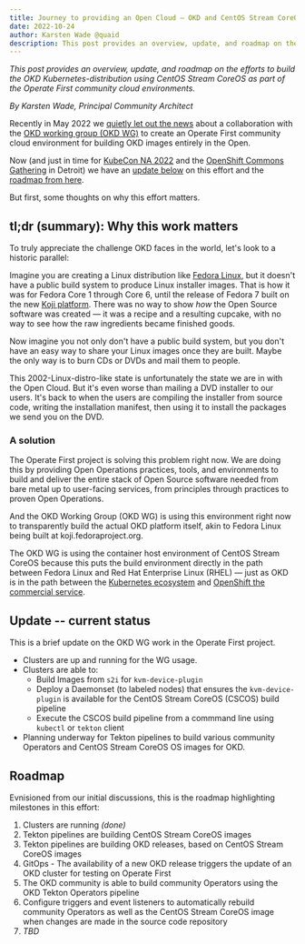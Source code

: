 ```yaml
---
title: Journey to providing an Open Cloud — OKD and CentOS Stream CoreOS update
date: 2022-10-24
author: Karsten Wade @quaid
description: This post provides an overview, update, and roadmap on the efforts to build the OKD Kubernetes-distribution using CentOS Stream CoreOS as part of the Operate First community cloud environments.
---
```


_This post provides an overview, update, and roadmap on the efforts to build the OKD Kubernetes-distribution using CentOS Stream CoreOS as part of the Operate First community cloud environments._

_By Karsten Wade, Principal Community Architect_

Recently in May 2022 we [quietly let out the news](https://www.operate-first.cloud/blog/kube-con-valencia-eu-2022-trip-report#okd-fedora-coreos) about a collaboration with the [OKD working group (OKD WG)](https://www.okd.io/working-groups/#okd-primary-working-group) to create an Operate First community cloud environment for building OKD images entirely in the Open.

Now (and just in time for [KubeCon NA 2022](https://events.linuxfoundation.org/kubecon-cloudnativecon-north-america/) and the [OpenShift Commons Gathering](https://commons.openshift.org/gatherings/kubecon-22-oct-25/) in Detroit) we have an [update below](#update) on this effort and the [roadmap from here](#roadmap).

But first, some thoughts on why this effort matters.

## tl;dr (summary): Why this work matters

To truly appreciate the challenge OKD faces in the world, let's look to a historic parallel:

Imagine you are creating a Linux distribution like [Fedora Linux](https://getfedora.org), but it doesn't have a public build system to produce Linux installer images.
That is how it was for Fedora Core 1 through Core 6, until the release of Fedora 7 built on the new [Koji platform](https://koji.fedoraproject.org).
There was no way to show *how* the Open Source software was created — it was a recipe and a resulting cupcake, with no way to see how the raw ingredients became finished goods.

Now imagine you not only don't have a public build system, but you don't have an easy way to share your Linux images once they are built.
Maybe the only way is to burn CDs or DVDs and mail them to people.

This 2002-Linux-distro-like state is unfortunately the state we are in with the Open Cloud.
But it's even worse than mailing a DVD installer to our users.
It's back to when the users are compiling the installer from source code, writing the installation manifest, then using it to install the packages we send you on the DVD.

### A solution

The Operate First project is solving this problem right now. We are doing this by providing Open Operations practices, tools, and environments to build and deliver the entire stack of Open Source software needed from bare metal up to user-facing services, from principles through practices to proven Open Operations.

And the OKD Working Group (OKD WG) is using this environment right now to transparently build the actual OKD platform itself, akin to Fedora Linux being built at koji.fedoraproject.org.

The OKD WG is using the container host environment of CentOS Stream CoreOS because this puts the build environment directly in the path between Fedora Linux and Red Hat Enterprise Linux (RHEL) — just as OKD is in the path between the [Kubernetes ecosystem](https://kubernetes.io) and [OpenShift the commercial service](https://cloud.redhat.com).

<a name="update"></a>
## Update -- current status

This is a brief update on the OKD WG work in the Operate First project.

* Clusters are up and running for the WG usage.
* Clusters are able to:
    * Build Images from `s2i` for `kvm-device-plugin`
    * Deploy a Daemonset (to labeled nodes) that ensures the `kvm-device-plugin` is available for the CentOS Stream CoreOS (CSCOS) build pipeline
    * Execute the CSCOS build pipeline from a commmand line using `kubectl` or `tekton` client
* Planning underway for Tekton pipelines to build various community Operators and CentOS Stream CoreOS OS images for OKD.

<a name="roadmap"></a>
## Roadmap

Evnisioned from our initial discussions, this is the roadmap highlighting milestones in this effort:

1. Clusters are running _(done)_
1. Tekton pipelines are building CentOS Stream CoreOS images
1. Tekton pipelines are building OKD releases, based on CentOS Stream CoreOS images
1. GitOps - The availability of a new OKD release triggers the update of an OKD cluster for testing on Operate First
1. The OKD community is able to build community Operators using the OKD Tekton Operators pipeline
1. Configure triggers and event listeners to automatically rebuild community Operators as well as the CentOS Stream CoreOS image when changes are made in the source code repository
1. _TBD_
